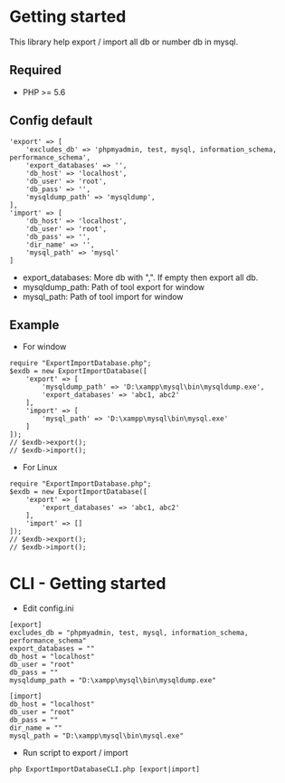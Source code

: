 # Getting started
This library help export / import all db or number db in mysql.

## Required
- PHP >= 5.6

## Config default
```
'export' => [
    'excludes_db' => 'phpmyadmin, test, mysql, information_schema, performance_schema',
    'export_databases' => '',
    'db_host' => 'localhost',
    'db_user' => 'root',
    'db_pass' => '',
    'mysqldump_path' => 'mysqldump',
],
'import' => [
    'db_host' => 'localhost',
    'db_user' => 'root',
    'db_pass' => '',
    'dir_name' => '',
    'mysql_path' => 'mysql'
]
```
- export_databases: More db with ",". If empty then export all db.
- mysqldump_path: Path of tool export for window
- mysql_path: Path of tool import for window

## Example
- For window
```
require "ExportImportDatabase.php";
$exdb = new ExportImportDatabase([
    'export' => [
        'mysqldump_path' => 'D:\xampp\mysql\bin\mysqldump.exe',
        'export_databases' => 'abc1, abc2'
    ],
    'import' => [
        'mysql_path' => 'D:\xampp\mysql\bin\mysql.exe'
    ]
]);
// $exdb->export();
// $exdb->import();
```

- For Linux
```
require "ExportImportDatabase.php";
$exdb = new ExportImportDatabase([
    'export' => [
        'export_databases' => 'abc1, abc2'
    ],
    'import' => []
]);
// $exdb->export();
// $exdb->import();
```

# CLI - Getting started
- Edit config.ini
```
[export]
excludes_db = "phpmyadmin, test, mysql, information_schema, performance_schema"
export_databases = ""
db_host = "localhost"
db_user = "root"
db_pass = ""
mysqldump_path = "D:\xampp\mysql\bin\mysqldump.exe"

[import]
db_host = "localhost"
db_user = "root"
db_pass = ""
dir_name = ""
mysql_path = "D:\xampp\mysql\bin\mysql.exe"
```

- Run script to export / import
```
php ExportImportDatabaseCLI.php [export|import]
```
